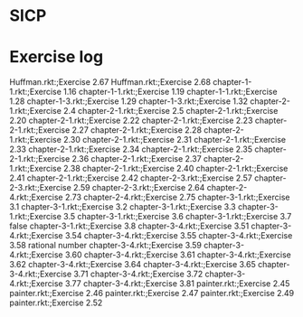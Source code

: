 # SICP

# Exercise log

Huffman.rkt:;Exercise 2.67
Huffman.rkt:;Exercise 2.68
chapter-1-1.rkt:;Exercise 1.16
chapter-1-1.rkt:;Exercise 1.19
chapter-1-1.rkt:;Exercise 1.28
chapter-1-3.rkt:;Exercise 1.29
chapter-1-3.rkt:;Exercise 1.32
chapter-2-1.rkt:;Exercise 2.4
chapter-2-1.rkt:;Exercise 2.5
chapter-2-1.rkt:;Exercise 2.20
chapter-2-1.rkt:;Exercise 2.22
chapter-2-1.rkt:;Exercise 2.23
chapter-2-1.rkt:;Exercise 2.27
chapter-2-1.rkt:;Exercise 2.28
chapter-2-1.rkt:;Exercise 2.30
chapter-2-1.rkt:;Exercise 2.31
chapter-2-1.rkt:;Exercise 2.33
chapter-2-1.rkt:;Exercise 2.34
chapter-2-1.rkt:;Exercise 2.35
chapter-2-1.rkt:;Exercise 2.36
chapter-2-1.rkt:;Exercise 2.37
chapter-2-1.rkt:;Exercise 2.38
chapter-2-1.rkt:;Exercise 2.40
chapter-2-1.rkt:;Exercise 2.41
chapter-2-1.rkt:;Exercise 2.42
chapter-2-3.rkt:;Exercise 2.57
chapter-2-3.rkt:;Exercise 2.59
chapter-2-3.rkt:;Exercise 2.64
chapter-2-4.rkt:;Exercise 2.73
chapter-2-4.rkt:;Exercise 2.75
chapter-3-1.rkt:;Exercise 3.1
chapter-3-1.rkt:;Exercise 3.2
chapter-3-1.rkt:;Exercise 3.3
chapter-3-1.rkt:;Exercise 3.5
chapter-3-1.rkt:;Exercise 3.6
chapter-3-1.rkt:;Exercise 3.7 false
chapter-3-1.rkt:;Exercise 3.8
chapter-3-4.rkt:;Exercise 3.51
chapter-3-4.rkt:;Exercise 3.54
chapter-3-4.rkt:;Exercise 3.55
chapter-3-4.rkt:;Exercise 3.58 rational number 
chapter-3-4.rkt:;Exercise 3.59
chapter-3-4.rkt:;Exercise 3.60
chapter-3-4.rkt:;Exercise 3.61
chapter-3-4.rkt:;Exercise 3.62
chapter-3-4.rkt:;Exercise 3.64
chapter-3-4.rkt:;Exercise 3.65
chapter-3-4.rkt:;Exercise 3.71
chapter-3-4.rkt:;Exercise 3.72
chapter-3-4.rkt:;Exercise 3.77
chapter-3-4.rkt:;Exercise 3.81
painter.rkt:;Exercise 2.45
painter.rkt:;Exercise 2.46
painter.rkt:;Exercise 2.47
painter.rkt:;Exercise 2.49
painter.rkt:;Exercise 2.52
